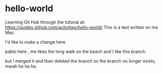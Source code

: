 # hello-world
Learning Git Hub through the tutorial at: https://guides.github.com/activities/hello-world/
This is a test written on me Mac.

I'd like to make a change here.

pablo here , me likes the long walk on the beach and I like this branch.

but I merged it and then deleted the branch so the branch no longer exists, mwah ha ha ha.
